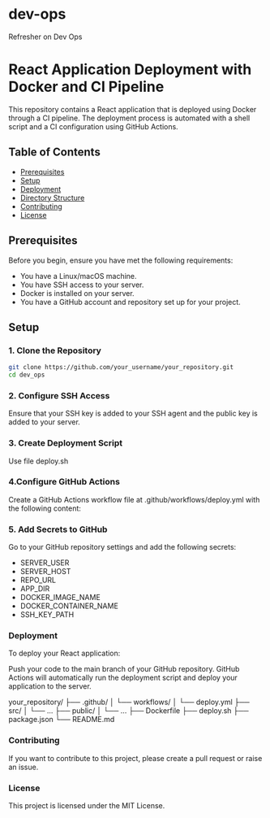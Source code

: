 # dev-ops

Refresher on Dev Ops 

# React Application Deployment with Docker and CI Pipeline

This repository contains a React application that is deployed using Docker through a CI pipeline. The deployment process is automated with a shell script and a CI configuration using GitHub Actions.

## Table of Contents

- [Prerequisites](#prerequisites)
- [Setup](#setup)
- [Deployment](#deployment)
- [Directory Structure](#directory-structure)
- [Contributing](#contributing)
- [License](#license)

## Prerequisites

Before you begin, ensure you have met the following requirements:

- You have a Linux/macOS machine.
- You have SSH access to your server.
- Docker is installed on your server.
- You have a GitHub account and repository set up for your project.

## Setup

### 1. Clone the Repository

```sh
git clone https://github.com/your_username/your_repository.git 
cd dev_ops
```
### 2. Configure SSH Access
Ensure that your SSH key is added to your SSH agent and the public key is added to your server.

### 3. Create Deployment Script
Use file deploy.sh

### 4.Configure GitHub Actions
Create a GitHub Actions workflow file at .github/workflows/deploy.yml with the following content:

### 5. Add Secrets to GitHub
Go to your GitHub repository settings and add the following secrets:

- SERVER_USER
- SERVER_HOST
- REPO_URL
- APP_DIR
- DOCKER_IMAGE_NAME
- DOCKER_CONTAINER_NAME
- SSH_KEY_PATH

### Deployment
To deploy your React application:

Push your code to the main branch of your GitHub repository.
GitHub Actions will automatically run the deployment script and deploy your application to the server.

your_repository/
├── .github/
│ └── workflows/
│ └── deploy.yml
├── src/
│ └── ...
├── public/
│ └── ...
├── Dockerfile
├── deploy.sh
├── package.json
└── README.md

### Contributing
If you want to contribute to this project, please create a pull request or raise an issue.

### License
This project is licensed under the MIT License.
